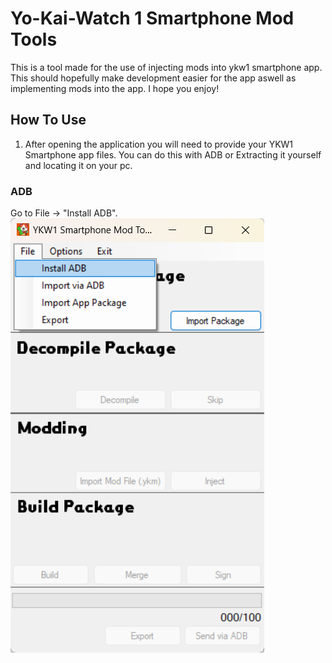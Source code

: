# Yo-Kai-Watch 1 Smartphone Mod Tools
This is a tool made for the use of injecting mods into ykw1 smartphone app. This should hopefully make development easier for the app aswell as implementing mods into the app. I hope you enjoy!

## How To Use 

1. After opening the application you will need to provide your YKW1 Smartphone app files. You can do this with ADB or Extracting it yourself and locating it on your pc.

### ADB
Go to File -> "Install ADB".
![ADB-Install1](docs/1.png)
